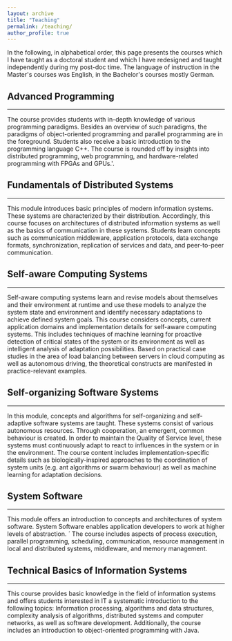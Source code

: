 ```yaml
---
layout: archive
title: "Teaching"
permalink: /teaching/
author_profile: true
---
```


In the following, in alphabetical order, this page presents the courses which I have taught as a doctoral student and which I have redesigned and taught independently during my post-doc time. The language of instruction in the Master's courses was English, in the Bachelor's courses mostly German. 

## Advanced Programming
---

The course provides students with in-depth knowledge of various programming paradigms.
Besides an overview of such paradigms, the paradigms of object-oriented programming and parallel programming are in the foreground.
Students also receive a basic introduction to the programming language C++.
The course is rounded off by insights into distributed programming, web programming, and hardware-related programming with FPGAs and GPUs.'.


## Fundamentals of Distributed Systems
---

This module introduces basic principles of modern information systems. These systems are characterized by their distribution.
Accordingly, this course focuses on architectures of distributed information systems as well as the basics of communication in these systems.
Students learn concepts such as communication middleware, application protocols, data exchange formats, synchronization, replication of services and data, and peer-to-peer communication.


## Self-aware Computing Systems
---

Self-aware computing systems learn and revise models about themselves and their environment at runtime and use these models to analyze the system state and environment and identify necessary adaptations to achieve defined system goals.
This course considers concepts, current application domains and implementation details for self-aware computing systems.
This includes techniques of machine learning for proactive detection of critical states of the system or its environment as well as intelligent analysis of adaptation possibilities.
Based on practical case studies in the area of load balancing between servers in cloud computing as well as autonomous driving, the theoretical constructs are manifested in practice-relevant examples.


## Self-organizing Software Systems
---

In this module, concepts and algorithms for self-organizing and self-adaptive software systems are taught.
These systems consist of various autonomous resources. Through cooperation, an emergent, common behaviour is created. 
In order to maintain the Quality of Service level, these systems must continuously adapt to react to influences in the system or in the environment.
The course content includes implementation-specific details such as biologically-inspired approaches to the coordination of system units (e.g. ant algorithms or swarm behaviour) as well as machine learning for adaptation decisions.


## System Software
---

This module offers an introduction to concepts and architectures of system software. System Software enables application developers to work at higher levels of abstraction. ´
The course includes aspects of process execution, parallel programming, scheduling, communication, resource management in local and distributed systems, middleware, and memory management.


## Technical Basics of Information Systems
---

This course provides basic knowledge in the field of information systems and offers students interested in IT a systematic introduction to the following topics: 
Information processing, algorithms and data structures, complexity analysis of algorithms, distributed systems and computer networks, as well as software development. 
Additionally, the course includes an introduction to object-oriented programming with Java. 
